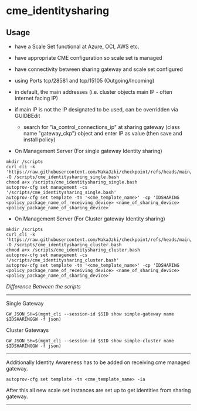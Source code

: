 # cme_identitysharing

## Usage

- have a Scale Set functional at Azure, OCI, AWS etc.
- have appropriate CME configuration so scale set is managed
- have connectivity between sharing gateway and scale set configured
 - using Ports tcp/28581 and tcp/15105 (Outgoing/Incoming)
 - in default, the main addresses (i.e. cluster objects main IP - often internet facing IP)
  - if main IP is not the IP designated to be used, can be overridden via GUIDBEdit
    - search for "ia_control_connections_ip" at sharing gateway (class name "gateway_ckp") object and enter IP as value (then save and install policy)

- On Management Server (For single gateway Identity sharing)

```
mkdir /scripts
curl_cli -k 'https://raw.githubusercontent.com/MakaJzki/checkpoint/refs/heads/main/cme_identitysharing_single.bash' -O /scripts/cme_identitysharing_single.bash
chmod a+x /scripts/cme_identitysharing_single.bash
autoprov-cfg set management -cs '/scripts/cme_identitysharing_single.bash'
autoprov-cfg set template -tn '<cme_template_name>' -cp 'IDSHARING <policy_package_name_of_receiving_device> <name_of_sharing_device> <policy_package_name_of_sharing_device>`
```

- On Management Server (For Cluster gateway Identity sharing)

```
mkdir /scripts
curl_cli -k 'https://raw.githubusercontent.com/MakaJzki/checkpoint/refs/heads/main/cme_identitysharing_cluster.bash' -O /scripts/cme_identitysharing_cluster.bash
chmod a+x /scripts/cme_identitysharing_cluster.bash
autoprov-cfg set management -cs '/scripts/cme_identitysharing_cluster.bash'
autoprov-cfg set template -tn '<cme_template_name>' -cp 'IDSHARING <policy_package_name_of_receiving_device> <name_of_sharing_device> <policy_package_name_of_sharing_device>`
```

_Difference Between the scripts_

---

Single Gateway

```GW_JSON_SH=$(mgmt_cli --session-id $SID show simple-gateway name $IDSHARINGGW -f json)```

Cluster Gateways

```GW_JSON_SH=$(mgmt_cli --session-id $SID show simple-cluster name $IDSHARINGGW -f json)```
 

---


Additionally Identity Awareness has to be added on receiving cme managed gateway. 

```autoprov-cfg set template -tn <cme_template_name> -ia```

After this all new scale set instances are set up to get identities from sharing gateway.

---
